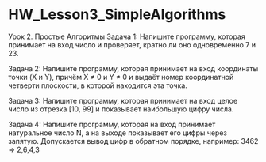 ﻿# HW_Lesson3_SimpleAlgorithms

Урок 2. Простые Алгоритмы
Задача 1: Напишите программу, которая принимает на вход число и проверяет, кратно ли оно одновременно 7 и 23.

Задача 2: Напишите программу, которая принимает на вход координаты точки (X и Y), причём X ≠ 0 и Y ≠ 0 и выдаёт номер координатной четверти плоскости, в которой находится эта точка.

Задача 3: Напишите программу, которая принимает на вход целое число из отрезка [10, 99] и показывает наибольшую цифру числа.

Задача 4: Напишите программу, которая на вход принимает натуральное число N, а на выходе показывает его цифры через запятую. Допускается вывод цифр в обратном порядке, например: 3462 => 2,6,4,3
